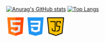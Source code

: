 
[![Anurag's GitHub stats](https://github-readme-stats.vercel.app/api?username=BrunoSFiori)](https://github.com/anuraghazra/github-readme-stats)
[![Top Langs](https://github-readme-stats.vercel.app/api/top-langs/?username=BrunoSFiori)](https://github.com/anuraghazra/github-readme-stats)


<div>
<img src="img/html.png" width="50px" height="50px">
<img src="img/css-3.png" width="50px" height="50px">
<img src="img/script-java.png" width="50px" height="50px">
</div>
